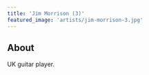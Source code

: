 ```yaml
---
title: 'Jim Morrison (3)'
featured_image: 'artists/jim-morrison-3.jpg'
---
```


## About

UK guitar player.

